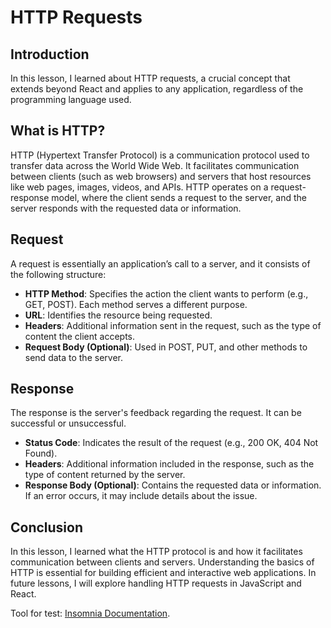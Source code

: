 # HTTP Requests

## Introduction  
In this lesson, I learned about HTTP requests, a crucial concept that extends beyond React and applies to any application, regardless of the programming language used.  

## What is HTTP?  
HTTP (Hypertext Transfer Protocol) is a communication protocol used to transfer data across the World Wide Web. It facilitates communication between clients (such as web browsers) and servers that host resources like web pages, images, videos, and APIs. HTTP operates on a request-response model, where the client sends a request to the server, and the server responds with the requested data or information.  

## Request  
A request is essentially an application’s call to a server, and it consists of the following structure:  

- **HTTP Method**: Specifies the action the client wants to perform (e.g., GET, POST). Each method serves a different purpose.  
- **URL**: Identifies the resource being requested.  
- **Headers**: Additional information sent in the request, such as the type of content the client accepts.  
- **Request Body (Optional)**: Used in POST, PUT, and other methods to send data to the server.  

## Response  
The response is the server's feedback regarding the request. It can be successful or unsuccessful.  

- **Status Code**: Indicates the result of the request (e.g., 200 OK, 404 Not Found).  
- **Headers**: Additional information included in the response, such as the type of content returned by the server.  
- **Response Body (Optional)**: Contains the requested data or information. If an error occurs, it may include details about the issue.  

## Conclusion  
In this lesson, I learned what the HTTP protocol is and how it facilitates communication between clients and servers. Understanding the basics of HTTP is essential for building efficient and interactive web applications. In future lessons, I will explore handling HTTP requests in JavaScript and React.  

Tool for test: [Insomnia Documentation](https://insomnia.rest/).